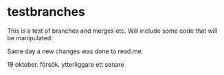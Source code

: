 # testbranches
This is a test of branches and merges etc.
Will include some code that will be manipulated.


Same day a new changes was done to read.me. 

 


19 oktober. försök.  ytterliggare ett senare


